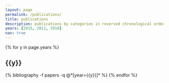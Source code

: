 ```yaml
---
layout: page
permalink: /publications/
title: publications
description: publications by categories in reversed chronological order. generated by jekyll-scholar.
years: [2015, 2011, 2010]
nav: true
---
```


<div class="publications">

{% for y in page.years %}
  <h2 class="year">{{y}}</h2>
  {% bibliography -f papers -q @*[year={{y}}]* %}
{% endfor %}

</div>
